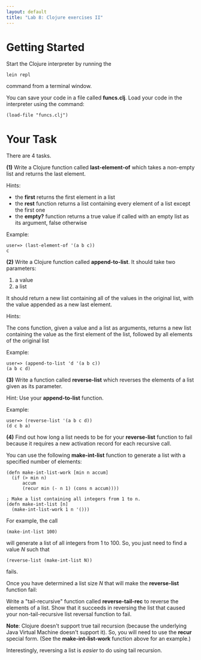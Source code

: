```yaml
---
layout: default
title: "Lab 8: Clojure exercises II"
---
```


Getting Started
===============

Start the Clojure interpreter by running the

    lein repl

command from a terminal window.

You can save your code in a file called **funcs.clj**. Load your code in the interpreter using the command:

    (load-file "funcs.clj")

Your Task
=========

There are 4 tasks.

**(1)** Write a Clojure function called **last-element-of** which takes a non-empty list and returns the last element.

Hints:

-   the **first** returns the first element in a list
-   the **rest** function returns a list containing every element of a list except the first one
-   the **empty?** function returns a true value if called with an empty list as its argument, false otherwise

Example:

    user=> (last-element-of '(a b c))
    c

**(2)** Write a Clojure function called **append-to-list**. It should take two parameters:

1.  a value
2.  a list

It should return a new list containing all of the values in the original list, with the value appended as a new last element.

Hints:

The cons function, given a value and a list as arguments, returns a new list containing the value as the first element of the list, followed by all elements of the original list

Example:

    user=> (append-to-list 'd '(a b c))
    (a b c d)

**(3)** Write a function called **reverse-list** which reverses the elements of a list given as its parameter.

Hint: Use your **append-to-list** function.

Example:

    user=> (reverse-list '(a b c d))
    (d c b a)

**(4)** Find out how long a list needs to be for your **reverse-list** function to fail because it requires a new activation record for each recursive call.

You can use the following **make-int-list** function to generate a list with a specified number of elements:

    (defn make-int-list-work [min n accum]
      (if (> min n)
          accum
          (recur min (- n 1) (cons n accum))))

    ; Make a list containing all integers from 1 to n.
    (defn make-int-list [n]
      (make-int-list-work 1 n '()))

For example, the call

    (make-int-list 100)

will generate a list of all integers from 1 to 100. So, you just need to find a value *N* such that

    (reverse-list (make-int-list N))

fails.

Once you have determined a list size *N* that will make the **reverse-list** function fail:

Write a "tail-recursive" function called **reverse-tail-rec** to reverse the elements of a list. Show that it succeeds in reversing the list that caused your non-tail-recursive list reversal function to fail.

**Note**: Clojure doesn't support true tail recursion (because the underlying Java Virtual Machine doesn't support it). So, you will need to use the **recur** special form. (See the **make-int-list-work** function above for an example.)

Interestingly, reversing a list is *easier* to do using tail recursion.
